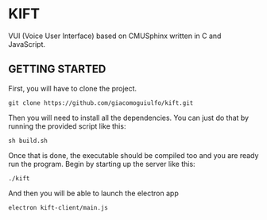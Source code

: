 # KIFT
VUI (Voice User Interface) based on CMUSphinx written in C and JavaScript.

## GETTING STARTED
First, you will have to clone the project.
```
git clone https://github.com/giacomoguiulfo/kift.git
```
Then you will need to install all the dependencies. You can just do that by running the provided script like this:
```
sh build.sh
```
Once that is done, the executable should be compiled too and you are ready run the program.
Begin by starting up the server like this:
```
./kift
```
And then you will be able to launch the electron app
```
electron kift-client/main.js
```
